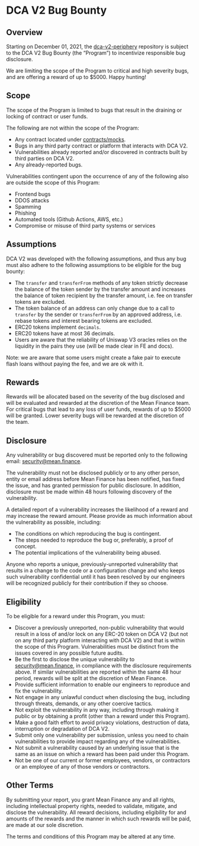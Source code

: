 # DCA V2 Bug Bounty

## Overview

Starting on December 01, 2021, the [dca-v2-periphery](https://github.com/mean-finance/dca-v2-periphery) repository is subject to the DCA V2 Bug Bounty (the “Program”) to incentivize responsible bug disclosure.

We are limiting the scope of the Program to critical and high severity bugs, and are offering a reward of up to $5000. Happy hunting!

## Scope

The scope of the Program is limited to bugs that result in the draining or locking of contract or user funds.

The following are not within the scope of the Program:

- Any contract located under [contracts/mocks](./contracts/mocks).
- Bugs in any third party contract or platform that interacts with DCA V2.
- Vulnerabilities already reported and/or discovered in contracts built by third parties on DCA V2.
- Any already-reported bugs.

Vulnerabilities contingent upon the occurrence of any of the following also are outside the scope of this Program:

- Frontend bugs
- DDOS attacks
- Spamming
- Phishing
- Automated tools (Github Actions, AWS, etc.)
- Compromise or misuse of third party systems or services

## Assumptions

DCA V2 was developed with the following assumptions, and thus any bug must also adhere to the following assumptions to be eligible for the bug bounty:

- The `transfer` and `transferFrom` methods of any token strictly decrease the balance of the token sender by the transfer amount and increases the balance of token recipient by the transfer amount, i.e. fee on transfer tokens are excluded.
- The token balance of an address can only change due to a call to `transfer` by the sender or `transferFrom` by an approved address, i.e. rebase tokens and interest bearing tokens are excluded.
- ERC20 tokens implement `decimals`.
- ERC20 tokens have at most 36 decimals.
- Users are aware that the reliability of Uniswap V3 oracles relies on the liquidity in the pairs they use (will be made clear in FE and docs).

Note: we are aware that some users might create a fake pair to execute flash loans without paying the fee, and we are ok with it.

## Rewards

Rewards will be allocated based on the severity of the bug disclosed and will be evaluated and rewarded at the discretion of the Mean Finance team. For critical bugs that lead to any loss of user funds, rewards of up to $5000 will be granted. Lower severity bugs will be rewarded at the discretion of the team.

## Disclosure

Any vulnerability or bug discovered must be reported only to the following email: [security@mean.finance](mailto:security@mean.finance).

The vulnerability must not be disclosed publicly or to any other person, entity or email address before Mean Finance has been notified, has fixed the issue, and has granted permission for public disclosure. In addition, disclosure must be made within 48 hours following discovery of the vulnerability.

A detailed report of a vulnerability increases the likelihood of a reward and may increase the reward amount. Please provide as much information about the vulnerability as possible, including:

- The conditions on which reproducing the bug is contingent.
- The steps needed to reproduce the bug or, preferably, a proof of concept.
- The potential implications of the vulnerability being abused.

Anyone who reports a unique, previously-unreported vulnerability that results in a change to the code or a configuration change and who keeps such vulnerability confidential until it has been resolved by our engineers will be recognized publicly for their contribution if they so choose.

## Eligibility

To be eligible for a reward under this Program, you must:

- Discover a previously unreported, non-public vulnerability that would result in a loss of and/or lock on any ERC-20 token on DCA V2 (but not on any third party platform interacting with DCA V2) and that is within the scope of this Program. Vulnerabilities must be distinct from the issues covered in any possible future audits.
- Be the first to disclose the unique vulnerability to [security@mean.finance](mailto:security@mean.finance), in compliance with the disclosure requirements above. If similar vulnerabilities are reported within the same 48 hour period, rewards will be split at the discretion of Mean Finance.
- Provide sufficient information to enable our engineers to reproduce and fix the vulnerability.
- Not engage in any unlawful conduct when disclosing the bug, including through threats, demands, or any other coercive tactics.
- Not exploit the vulnerability in any way, including through making it public or by obtaining a profit (other than a reward under this Program).
- Make a good faith effort to avoid privacy violations, destruction of data, interruption or degradation of DCA V2.
- Submit only one vulnerability per submission, unless you need to chain vulnerabilities to provide impact regarding any of the vulnerabilities.
- Not submit a vulnerability caused by an underlying issue that is the same as an issue on which a reward has been paid under this Program.
- Not be one of our current or former employees, vendors, or contractors or an employee of any of those vendors or contractors.

## Other Terms

By submitting your report, you grant Mean Finance any and all rights, including intellectual property rights, needed to validate, mitigate, and disclose the vulnerability. All reward decisions, including eligibility for and amounts of the rewards and the manner in which such rewards will be paid, are made at our sole discretion.

The terms and conditions of this Program may be altered at any time.
